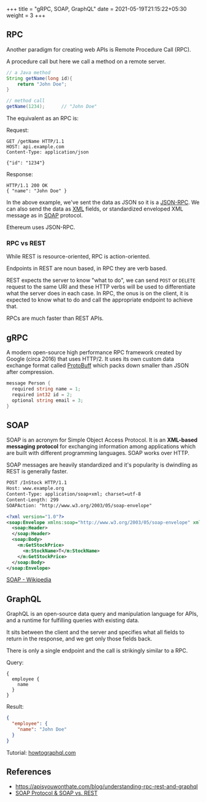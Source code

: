 +++
title = "gRPC, SOAP, GraphQL"
date = 2021-05-19T21:15:22+05:30
weight = 3
+++

## RPC
Another paradigm for creating web APIs is Remote Procedure Call (RPC).

A procedure call but here we call a method on a remote server.

```java
// a Java method
String getName(long id){
	return "John Doe";
}

// method call
getName(1234);		// "John Doe"
```

The equivalent as an RPC is:

Request: 
```foobar
GET /getName HTTP/1.1
HOST: api.example.com
Content-Type: application/json

{"id": "1234"}
```
Response: 
```foobar
HTTP/1.1 200 OK
{ "name": "John Doe" }
```

In the above example, we've sent the data as JSON so it is a [JSON-RPC](https://en.wikipedia.org/wiki/JSON-RPC). We can also send the data as [XML](https://en.wikipedia.org/wiki/XML-RPC) fields, or standardized enveloped XML message as in [SOAP](https://en.wikipedia.org/wiki/SOAP) protocol.

Ethereum uses JSON-RPC.

### RPC vs REST

While REST is resource-oriented, RPC is action-oriented.

Endpoints in REST are noun based, in RPC they are verb based.

REST expects the server to know "what to do", we can send `POST` or `DELETE` request to the same URI and these HTTP verbs will be used to differentiate what the server does in each case. In RPC, the onus is on the client, it is expected to know what to do and call the appropriate endpoint to achieve that.

RPCs are much faster than REST APIs.

## gRPC
A modern open-source high performance RPC framework created by Google (circa 2016) that uses HTTP/2. It uses its own custom data exchange format called [ProtoBuff](https://developers.google.com/protocol-buffers/) which packs down smaller than JSON after compression.

```go
message Person {
  required string name = 1;
  required int32 id = 2;
  optional string email = 3;
}
```

## SOAP
SOAP is an acronym for Simple Object Access Protocol. It is an **XML-based messaging protocol** for exchanging information among applications which are built with different programming languages. SOAP works over HTTP.

SOAP messages are heavily standardized and it's popularity is dwindling as REST is generally faster.

```xml
POST /InStock HTTP/1.1
Host: www.example.org
Content-Type: application/soap+xml; charset=utf-8
Content-Length: 299
SOAPAction: "http://www.w3.org/2003/05/soap-envelope"

<?xml version="1.0"?>
<soap:Envelope xmlns:soap="http://www.w3.org/2003/05/soap-envelope" xmlns:m="http://www.example.org">
  <soap:Header>
  </soap:Header>
  <soap:Body>
    <m:GetStockPrice>
      <m:StockName>T</m:StockName>
    </m:GetStockPrice>
  </soap:Body>
</soap:Envelope>
```

[SOAP - Wikipedia](https://en.wikipedia.org/wiki/SOAP)

## GraphQL
GraphQL is an open-source data query and manipulation language for APIs, and a runtime for fulfilling queries with existing data.

It sits between the client and the server and specifies what all fields to return in the response, and we get only those fields back.

There is only a single endpoint and the call is strikingly similar to a RPC.

Query:
```foobar
{
  employee {
    name
  }
}
```
Result:
```json
{
  "employee": {
    "name": "John Doe"
  }
}
```

Tutorial: [howtographql.com](https://www.howtographql.com/basics/1-graphql-is-the-better-rest/)

## References
- https://apisyouwonthate.com/blog/understanding-rpc-rest-and-graphql
- [SOAP Protocol & SOAP vs. REST](https://stoplight.io/api-types/soap-api/)